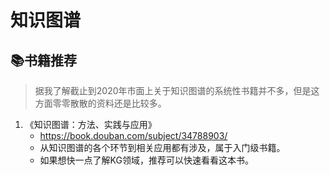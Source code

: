 # 知识图谱
##  📚书籍推荐
> 据我了解截止到2020年市面上关于知识图谱的系统性书籍并不多，但是这方面零零散散的资料还是比较多。
1. 《知识图谱：方法、实践与应用》
    + https://book.douban.com/subject/34788903/
    + 从知识图谱的各个环节到相关应用都有涉及，属于入门级书籍。
    + 如果想快一点了解KG领域，推荐可以快速看看这本书。
